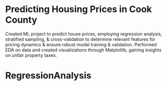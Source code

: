 # Predicting Housing Prices in Cook County

Created ML project to predict house prices, employing regression analysis, stratified sampling, & cross-validation to determine relevant features for pricing dynamics & ensure robust model training & validation. Performed EDA on data and created visualizations through Matplotlib, gaining insights on unfair property taxes.

# RegressionAnalysis
